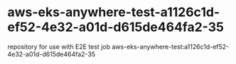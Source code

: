 # aws-eks-anywhere-test-a1126c1d-ef52-4e32-a01d-d615de464fa2-35
repository for use with E2E test job aws-eks-anywhere-test:a1126c1d-ef52-4e32-a01d-d615de464fa2-35
